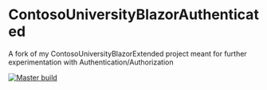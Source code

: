 # ContosoUniversityBlazorAuthenticated
A fork of my ContosoUniversityBlazorExtended project meant for further experimentation with Authentication/Authorization

[![Master build](https://github.com/nealrobben/ContosoUniversityBlazorAuthenticated/actions/workflows/Master%20build.yml/badge.svg)](https://github.com/nealrobben/ContosoUniversityBlazorAuthenticated/actions/workflows/Master%20build.yml)


